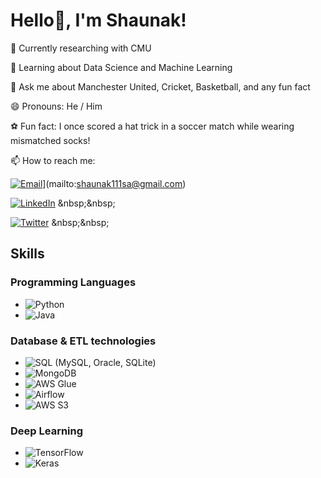 # Hello👋, I'm Shaunak!


🔭 Currently researching with CMU

🌱 Learning about Data Science and Machine Learning

💬 Ask me about Manchester United, Cricket, Basketball, and any fun fact

😄 Pronouns: He / Him

⚽ Fun fact: I once scored a hat trick in a soccer match while wearing mismatched socks!


📫 How to reach me: &nbsp;&nbsp;

[![Email]([https://img.shields.io/badge/Email-%231DA1F2?style=flat&logo=gmail&logoColor=white)](https://github.com/sciencepal/sciencepal/raw/master/assets/discord-round.svg)](mailto:shaunak111sa@gmail.com)
&nbsp;&nbsp;

[![LinkedIn](https://img.shields.io/badge/LinkedIn-%230077B5?style=flat&logo=linkedin&logoColor=white)]([https://www.linkedin.com/in/your-name](https://www.linkedin.com/in/shaunak-alshi-619469186))
&nbsp;&nbsp;

[![Twitter](https://img.shields.io/badge/Twitter-%231DA1F2?style=flat&logo=twitter&logoColor=white)]([https://twitter.com/YourTwitterHandle](https://twitter.com/alshishaunak))
&nbsp;&nbsp;


## Skills

### Programming Languages
- ![Python](https://img.shields.io/badge/Python-3776AB?style=flat-square&logo=python&logoColor=white)
- ![Java](https://img.shields.io/badge/Java-007396?style=flat-square&logo=java&logoColor=white)

### Database & ETL technologies
- ![SQL](https://img.shields.io/badge/SQL-4479A1?style=flat-square&logo=postgresql&logoColor=white) (MySQL, Oracle, SQLite)
- ![MongoDB](https://img.shields.io/badge/MongoDB-47A248?style=flat-square&logo=mongodb&logoColor=white)
- ![AWS Glue](https://img.shields.io/badge/AWS%20Glue-232F3E?style=flat-square&logo=amazon-aws&logoColor=white)
- ![Airflow](https://img.shields.io/badge/Apache%20Airflow-017CEE?style=flat-square&logo=apache-airflow&logoColor=white)
- ![AWS S3](https://img.shields.io/badge/AWS%20S3-569A31?style=flat-square&logo=amazon-s3&logoColor=white)

### Deep Learning
- ![TensorFlow](https://img.shields.io/badge/TensorFlow-FF6F00?style=flat-square&logo=tensorflow&logoColor=white)
- ![Keras](https://img.shields.io/badge/Keras-D00000?style=flat-square&logo=keras&logoColor=white)


